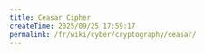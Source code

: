 ```yaml
---
title: Ceasar Cipher
createTime: 2025/09/25 17:59:17
permalink: /fr/wiki/cyber/cryptography/ceasar/
---
```

